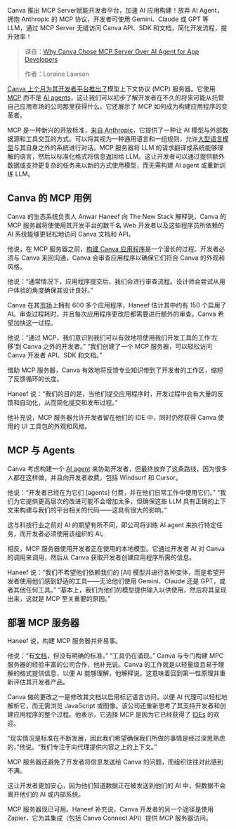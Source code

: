 <!--
title: Canva为什么选择MCP Server而不是AI Agent用于应用开发者
cover: https://cdn.thenewstack.io/media/2025/05/09eb8dd0-canva_mcp_server_for_devs.jpg
summary: Canva 推出 MCP Server赋能开发者平台，加速 AI 应用构建！放弃 AI Agent，拥抱 Anthropic 的 MCP 协议，开发者可使用 Gemini、Claude 或 GPT 等 LLM，通过 MCP Server 无缝访问 Canva API、SDK 和文档，简化开发流程，提升效率！
-->

Canva 推出 MCP Server赋能开发者平台，加速 AI 应用构建！放弃 AI Agent，拥抱 Anthropic 的 MCP 协议，开发者可使用 Gemini、Claude 或 GPT 等 LLM，通过 MCP Server 无缝访问 Canva API、SDK 和文档，简化开发流程，提升效率！

> 译自：[Why Canva Chose MCP Server Over AI Agent for App Developers](https://thenewstack.io/why-canva-chose-mcp-server-over-ai-agent-for-app-developers/)
> 
> 作者：Loraine Lawson

[Canva 上个月为其开发者平台推出了](https://www.canva.dev/blog/developers/canva-dev-mcp-server/)模型上下文协议 (MCP) 服务器。它使用 [MCP](https://thenewstack.io/what-is-mcp-game-changer-or-just-more-hype/) 而不是 [AI agents](https://thenewstack.io/ai-agents-a-comprehensive-introduction-for-developers/)，这让我们可以初步了解开发者在不久的将来可能从托管自己应用市场的公司那里获得什么。它还展示了 MCP 如何成为构建应用程序的变革者。

MCP 是一种新兴的开放标准，[来自 Anthropic](https://www.anthropic.com/news/model-context-protocol)，它提供了一种让 AI 模型与外部数据源和工具交互的方式。可以将其视为一种通用语言和一组规则，允许[大型语言模型](https://thenewstack.io/the-new-shadow-it-llms-in-the-wild/)与其自身之外的系统进行对话。MCP 服务器将 LLM 的请求翻译成系统能够理解的语言，然后以标准化格式将信息返回给 LLM。这让开发者可以通过提供额外数据或支持更复杂的任务来以新的方式使用模型，而无需构建 AI agent 或重新训练 LLM。

## Canva 的 MCP 用例

Canva 的生态系统负责人 Anwar Haneef 向 The New Stack 解释说，Canva 的 MCP 服务器将使使用其开发平台的数千名 Web 开发者以及这些程序员所依赖的 AI 系统能够更轻松地访问 Canva 文档和 API。

他说，在 MCP 服务器之前，[构建 Canva 应用程序](https://thenewstack.io/canva-launches-developer-platform-eyes-generative-ai-apps/)是一个漫长的过程。开发者必须与 Canva 来回沟通，Canva 会审查应用程序以确保它们符合 Canva 的外观和风格。

他说：“通常情况下，应用程序提交后，我们会进行审查流程。设计师会尝试从用户体验的角度确保其设计良好。”

Canva 在其[市场](https://www.canva.com/apps/)上拥有 600 多个应用程序，Haneef 估计其中约有 150 个启用了 AI。审查过程耗时，并且每次应用程序更改后都需要进行额外的审查。Canva 希望加快这一过程。

他说：“通过 MCP，我们意识到我们可以有效地将使用我们开发工具的工作‘左移’到 Canva 之外的开发者。” “我们创建了一个 MCP 服务器，可以轻松访问 Canva 开发者 API、SDK 和文档。”

借助 MCP 服务器，Canva 有效地将反馈专业知识带到了开发者的工作区，缩短了反馈循环的长度。

Haneef 说：“我们的目的是，当他们提交应用程序时，开发过程中会有大量的反馈和自动化，从而简化提交和发布过程。”

他补充说，MCP 服务器允许开发者留在他们的 IDE 中，同时仍然获得 Canva 使用的 UI 工具包的外观和风格。

## MCP 与 Agents

Canva 考虑构建一个 [AI agent](https://thenewstack.io/how-ai-agents-will-change-the-web-for-users-and-developers/) 来协助开发者，但最终放弃了这条路线，因为很多人都在这样做，并且向开发者收费，包括 Windsurf 和 Cursor。

他说：“开发者已经在为它们 [agents] 付费，并在他们日常工作中使用它们。” “我们为它提供更高层次的改进可能不会增加太多，但确保这些 LLM 具有正确的上下文来构建与我们的平台相关的代码——这具有很大的影响。”

这与科技行业之前对 AI 的期望有所不同，即公司将训练 AI agent 来执行特定任务，而开发者必须使用该组织的 AI。

相反，MCP 服务器使用开发者正在使用的本地模型。它通过开发者 AI 对 Canva 的调用来调用，然后从 Canva 获取开发者创建应用程序所需的信息。

Haneef 说：“我们不希望他们依赖我们的 [AI] 模型并进行各种变体，而是希望开发者使用他们感到舒适的工具——无论他们使用 Gemini、Claude 还是 GPT，或者其他任何工具。” “基本上，我们为他们的模型提供输入以供使用，然后将其呈现出来，这就是 MCP 至关重要的原因。”

## 部署 MCP 服务器

Haneef 说，构建 MCP 服务器并非易事。

他说：“有[文档](https://docs.anthropic.com/en/docs/agents-and-tools/mcp)，但没有明确的标准。” “工具仍在涌现。”
Canva 与专门构建 MPC 服务器的经验丰富的公司合作，他补充说。Canva 的工作就是以轻量级且易于理解的格式提供信息，以便 AI 能够理解，他解释说。这意味着回到第一性原理并重新评估其开发者产品。

Canva 做的更改之一是修改其文档以启用标记语言访问，以便 AI 代理可以轻松地解析它，而无需浏览 JavaScript 或图像。该公司还重新思考了其支持开发者和创建应用程序的整个过程。他表示，它选择 MCP 是因为它已经获得了 [IDEs](https://thenewstack.io/best-open-source-ides/) 的欢迎。

“现实情况是标准在不断发展，因此我们希望确保我们所做的事情是经过深思熟虑的，”他说。“我们专注于向代理提供内容之上的上下文。”

MCP 服务器还避免了开发者将信息发送给 Canva 的问题，而组织往往对此感到不满。

这让开发者更加安心，因为他们知道数据正在被发送到他们的 AI 中，但数据不会离开他们的 AI 或内部系统。

MCP 服务器现已可用。Haneef 补充说，Canva 开发者的另一个途径是使用 Zapier，它为其集成（包括 Canva Connect API）提供 MCP 服务器访问。